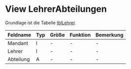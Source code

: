 # View LehrerAbteilungen

Grundlage ist die Tabelle [tblLehrer](https://doc.magellan7-toolbox.stueber.de/datenstruktur/tabellen/tblLehrer/).

| Feldname  | Typ | Größe | Funktion | Bemerkung |
|-----------|-----|-------|----------|-----------|
| Mandant   | I   | -     | -        | -         |
| Lehrer    | I   | -     | -        | -         |
| Abteilung | A   | -     | -        | -         |
